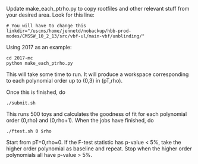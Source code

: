 Update make_each_ptrho.py to copy rootfiles and other relevant stuff from your desired area.
Look for this line:

```
# You will have to change this                                                                                      
linkdir="/uscms/home/jennetd/nobackup/hbb-prod-modes/CMSSW_10_2_13/src/vbf-ul/main-vbf/unblinding/"
```

Using 2017 as an example:
``` 
cd 2017-mc
python make_each_ptrho.py
```

This will take some time to run. It will produce a workspace corresponding to each polynomial order up to (0,3) in (pT,rho). 

Once this is finished, do
``` 
./submit.sh
```

This runs 500 toys and calculates the goodness of fit for each polynomial order (0,rho) and (0,rho+1). 
When the jobs have finished, do
``` 
./ftest.sh 0 $rho
```

Start from pT=0,rho=0. If the F-test statistic has p-value < 5%, take the higher order polynomial as baseline and repeat. 
Stop when the higher order polynomials all have p-value > 5%. 